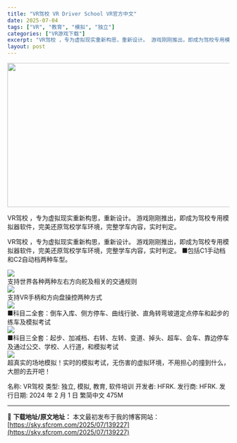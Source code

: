 ```yaml
---
title: "VR驾校 VR Driver School VR官方中文"
date: 2025-07-04
tags: ["VR", "教育", "模拟", "独立"]
categories: ["VR游戏下载"]
excerpt: "VR驾校 ，专为虚拟现实重新构思，重新设计。 游戏刚刚推出，即成为驾校专用模拟器软件，完美还原驾校学车环境，完整学车内容，实时判定。 VR驾校 ，专为虚拟现实重新构思，重新设计。 游戏刚刚推出，即成为驾校专用模拟器软件，完美还原驾校学车环境，完整学车内容，实时判定。 ■包括C1手动档和C2自动档两种&hellip;"
layout: post
---
```


<img class="aligncenter size-full wp-image-139228" src="https://sky.sfcrom.com/wp-content/uploads/2025/07/2025070403215635.webp" alt="" width="700" height="327" />

VR驾校 ，专为虚拟现实重新构思，重新设计。 游戏刚刚推出，即成为驾校专用模拟器软件，完美还原驾校学车环境，完整学车内容，实时判定。

VR驾校 ，专为虚拟现实重新构思，重新设计。 游戏刚刚推出，即成为驾校专用模拟器软件，完美还原驾校学车环境，完整学车内容，实时判定。
■包括C1手动档和C2自动档两种车型。
<div class="bb_img_ctn">

<img class="bb_img" src="https://shared.fastly.steamstatic.com/store_item_assets/steam/apps/2759810/extras/dan-cn.png?t=1722916354" />

</div>
支持世界各种两种左右方向舵及相关的交通规则
<div class="bb_img_ctn">

<img class="bb_img" src="https://shared.fastly.steamstatic.com/store_item_assets/steam/apps/2759810/extras/duo-cn.png?t=1722916354" />

</div>
支持VR手柄和方向盘操控两种方式
<div class="bb_img_ctn">

<img class="bb_img" src="https://shared.fastly.steamstatic.com/store_item_assets/steam/apps/2759810/extras/vr-cn.png?t=1722916354" />

</div>
■科目二全套：倒车入库、侧方停车、曲线行驶、直角转弯坡道定点停车和起步的练车及模拟考试
<div class="bb_img_ctn">

<img class="bb_img" src="https://shared.fastly.steamstatic.com/store_item_assets/steam/apps/2759810/extras/k2-cn.png?t=1722916354" />

</div>
■科目三全套：起步、加减档、右转、左转、变道、掉头、超车、会车、靠边停车及通过公交、学校、人行道，和模拟考试
<div class="bb_img_ctn">

<img class="bb_img" src="https://shared.fastly.steamstatic.com/store_item_assets/steam/apps/2759810/extras/k3-cn.png?t=1722916354" />

</div>
超真实的场地模拟！实时的模拟考试，无伤害的虚拟环境，不用担心的撞到什么，大胆的去开吧！

名称: VR驾校
类型: 独立, 模拟, 教育, 软件培训
开发者: HFRK.
发行商: HFRK.
发行日期: 2024 年 2 月 1 日
繁简中文
475M

---
📖 **下载地址/原文地址：** 本文最初发布于我的博客网站：[https://sky.sfcrom.com/2025/07/139227](https://sky.sfcrom.com/2025/07/139227)
